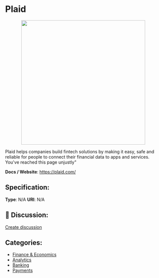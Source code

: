# Plaid
<p align="center">
    <img width="400" src="https://raw.githubusercontent.com/apis-list/apis-list/apis/plaid/logo_256x256.png" />
</p>

Plaid helps companies build fintech solutions by making it easy, safe and reliable for people to connect their financial data to apps and services. You&apos;ve reached this page unjustly"

**Docs / Website**: https://plaid.com/

## Specification:
**Type**:  N/A 
**URI**:  N/A 

## 💬 Discussion:
[Create discussion](link)

## Categories:
- [Finance & Economics](https://github.com/apis-list/apis-list#finance-and-economics)
- [Analytics](https://github.com/apis-list/apis-list#analytics)
- [Banking](https://github.com/apis-list/apis-list#banking)
- [Payments](https://github.com/apis-list/apis-list#payments)





